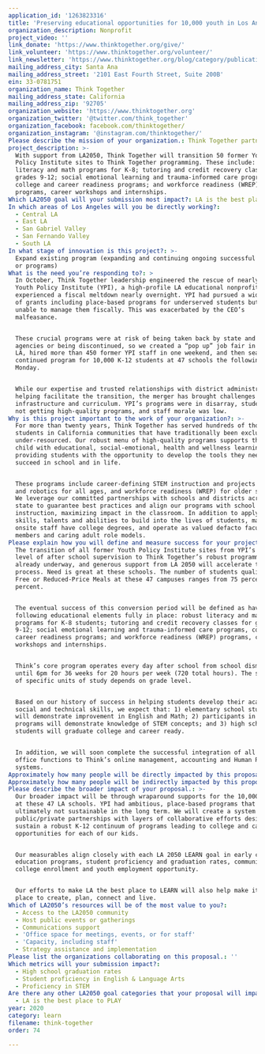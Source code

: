 ```yaml
---
application_id: '1263823316'
title: 'Preserving educational opportunities for 10,000 youth in Los Angeles'
organization_description: Nonprofit
project_video: ''
link_donate: 'https://www.thinktogether.org/give/'
link_volunteer: 'https://www.thinktogether.org/volunteer/'
link_newsletter: 'https://www.thinktogether.org/blog/category/publications/'
mailing_address_city: Santa Ana
mailing_address_street: '2101 East Fourth Street, Suite 200B'
ein: 33-0781751
organization_name: Think Together
mailing_address_state: California
mailing_address_zip: '92705'
organization_website: 'https://www.thinktogether.org'
organization_twitter: '@twitter.com/think_together'
organization_facebook: facebook.com/thinktogether/
organization_instagram: '@instagram.com/thinktogether/'
Please describe the mission of your organization.: Think Together partners with schools to change the odds for kids.
project_description: >-
  With support from LA2050, Think Together will transition 50 former Youth
  Policy Institute sites to Think Together programming. These include: robust
  literacy and math programs for K-8; tutoring and credit recovery classes for
  grades 9-12; social emotional learning and trauma-informed care programs,
  college and career readiness programs; and workforce readiness (WREP)
  programs, career workshops and internships.
Which LA2050 goal will your submission most impact?: LA is the best place to LEARN
In which areas of Los Angeles will you be directly working?:
  - Central LA
  - East LA
  - San Gabriel Valley
  - San Fernando Valley
  - South LA
In what stage of innovation is this project?: >-
  Expand existing program (expanding and continuing ongoing successful projects
  or programs)
What is the need you’re responding to?: >
  In October, Think Together leadership engineered the rescue of nearly half of
  Youth Policy Institute (YPI), a high-profile LA educational nonprofit that
  experienced a fiscal meltdown nearly overnight. YPI had pursued a wide variety
  of grants including place-based programs for underserved students but were
  unable to manage them fiscally. This was exacerbated by the CEO’s
  malfeasance. 


  These crucial programs were at risk of being taken back by state and federal
  agencies or being discontinued, so we created a “pop up” job fair in downtown
  LA, hired more than 450 former YPI staff in one weekend, and then seamlessly
  continued program for 10,000 K-12 students at 47 schools the following
  Monday. 


  While our expertise and trusted relationships with district administrators are
  helping facilitate the transition, the merger has brought challenges in both
  infrastructure and curriculum. YPI’s programs were in disarray, students were
  not getting high-quality programs, and staff morale was low.
Why is this project important to the work of your organization?: >-
  For more than twenty years, Think Together has served hundreds of thousands of
  students in California communities that have traditionally been excluded and
  under-resourced. Our robust menu of high-quality programs supports the whole
  child with educational, social-emotional, health and wellness learning,
  providing students with the opportunity to develop the tools they need to
  succeed in school and in life.


  These programs include career-defining STEM instruction and projects in coding
  and robotics for all ages, and workforce readiness (WREP) for older students.
  We leverage our committed partnerships with schools and districts across the
  state to guarantee best practices and align our programs with school day
  instruction, maximizing impact in the classroom. In addition to applying their
  skills, talents and abilities to build into the lives of students, many of our
  onsite staff have college degrees, and operate as valued defacto faculty
  members and caring adult role models.
Please explain how you will define and measure success for your project.: >-
  The transition of all former Youth Policy Institute sites from YPI’s basic
  level of after school supervision to Think Together’s robust programming is
  already underway, and generous support from LA 2050 will accelerate the
  process. Need is great at these schools. The number of students qualifying for
  Free or Reduced-Price Meals at these 47 campuses ranges from 75 percent to 100
  percent.


  The eventual success of this conversion period will be defined as having the
  following educational elements fully in place: robust literacy and math
  programs for K-8 students; tutoring and credit recovery classes for grades
  9-12; social emotional learning and trauma-informed care programs, college and
  career readiness programs; and workforce readiness (WREP) programs, career
  workshops and internships.


  Think’s core program operates every day after school from school dismissal
  until 6pm for 36 weeks for 20 hours per week (720 total hours). The schedule
  of specific units of study depends on grade level. 


  Based on our history of success in helping students develop their academic,
  social and technical skills, we expect that: 1) elementary school students
  will demonstrate improvement in English and Math; 2) participants in coding
  programs will demonstrate knowledge of STEM concepts; and 3) high school
  students will graduate college and career ready.


  In addition, we will soon complete the successful integration of all YPI back
  office functions to Think’s online management, accounting and Human Resources
  systems.
Approximately how many people will be directly impacted by this proposal?: '10000'
Approximately how many people will be indirectly impacted by this proposal?: ''
Please describe the broader impact of your proposal.: >-
  Our broader impact will be through wraparound supports for the 10,000 students
  at these 47 LA schools. YPI had ambitious, place-based programs that were
  ultimately not sustainable in the long term. We will create a system of
  public/private partnerships with layers of collaborative efforts designed to
  sustain a robust K-12 continuum of programs leading to college and career
  opportunities for each of our kids.


  Our measurables align closely with each LA 2050 LEARN goal in early care and
  education programs, student proficiency and graduation rates, community
  college enrollment and youth employment opportunity.


  Our efforts to make LA the best place to LEARN will also help make it the best
  place to create, plan, connect and live.
Which of LA2050’s resources will be of the most value to you?:
  - Access to the LA2050 community
  - Host public events or gatherings
  - Communications support
  - 'Office space for meetings, events, or for staff'
  - 'Capacity, including staff'
  - Strategy assistance and implementation
Please list the organizations collaborating on this proposal.: ''
Which metrics will your submission impact?:
  - High school graduation rates
  - Student proficiency in English & Language Arts
  - Proficiency in STEM
Are there any other LA2050 goal categories that your proposal will impact?:
  - LA is the best place to PLAY
year: 2020
category: learn
filename: think-together
order: 74

---
```

